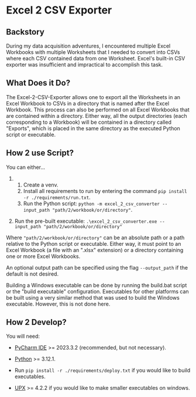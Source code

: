 # Excel 2 CSV Exporter

## Backstory

During my data acquisition adventures, I encountered multiple Excel Workbooks with multiple Worksheets that I needed to
convert into CSVs where each CSV contained data from one Worksheet. Excel's built-in CSV exporter was insufficient and
impractical to accomplish this task.

## What Does it Do?

The Excel-2-CSV-Exporter allows one to export all the Worksheets in an Excel Workbook to CSVs in a directory that is
named after the Excel Workbook. This process can also be performed on all Excel Workbooks that are contained within a
directory. Either way, all the output directories (each corresponding to a Workbook) will be contained in a directory
called "Exports", which is placed in the same directory as the executed Python script or executable.

## How 2 use Script?

You can either...

1.
    1. Create a venv.
    2. Install all requirements to run by entering the command `pip install -r ./requirements/run.txt`.
    3. Run the Python script: `python -m excel_2_csv_converter --input_path "path/2/workbook/or/directory"`.

2. Run the pre-built executable: `.\excel_2_csv_converter.exe --input_path "path/2/workbook/or/directory"`

Where `"path/2/workbook/or/directory"` can be an absolute path or a path relative to the Python script or executable.
Either way, it must point to an Excel Workbook (a file with an ".xlsx" extension) or a directory containing one or more
Excel Workbooks.

An optional output path can be specified using the flag `--output_path` if the default is not desired.

Building a Windows executable can be done by running the build.bat script or the "build executable" configuration.
Executables for other platforms can be built using a very similar method that was used to build the Windows executable.
However, this is not done here.

## How 2 Develop?

You will need:

- [PyCharm IDE](https://www.jetbrains.com/pycharm/download/) >= 2023.3.2 (recommended, but not necessary).

- [Python](https://www.python.org/downloads/) >= 3.12.1.

- Run `pip install -r ./requirements/deploy.txt` if you would like to build executables.

- [UPX](https://upx.github.io/) >= 4.2.2 if you would like to make smaller executables on windows.